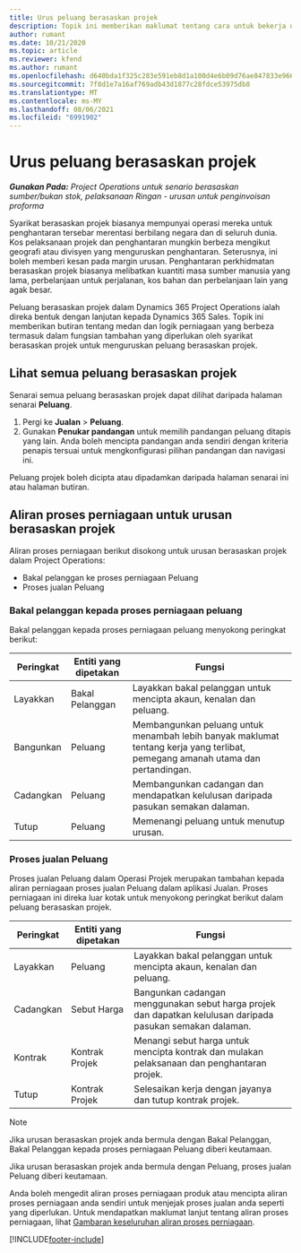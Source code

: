 ```yaml
---
title: Urus peluang berasaskan projek
description: Topik ini memberikan maklumat tentang cara untuk bekerja dengan peluang yang berkaitan dengan projek.
author: rumant
ms.date: 10/21/2020
ms.topic: article
ms.reviewer: kfend
ms.author: rumant
ms.openlocfilehash: d640bda1f325c283e591eb8d1a100d4e6b09d76ae847833e9664c3631eabd154
ms.sourcegitcommit: 7f8d1e7a16af769adb43d1877c28fdce53975db8
ms.translationtype: MT
ms.contentlocale: ms-MY
ms.lasthandoff: 08/06/2021
ms.locfileid: "6991902"
---
```

# <a name="manage-project-based-opportunities"></a>Urus peluang berasaskan projek

_**Gunakan Pada:** Project Operations untuk senario berasaskan sumber/bukan stok, pelaksanaan Ringan - urusan untuk penginvoisan proforma_

Syarikat berasaskan projek biasanya mempunyai operasi mereka untuk penghantaran tersebar merentasi berbilang negara dan di seluruh dunia. Kos pelaksanaan projek dan penghantaran mungkin berbeza mengikut geografi atau divisyen yang menguruskan penghantaran. Seterusnya, ini boleh memberi kesan pada margin urusan. Penghantaran perkhidmatan berasaskan projek biasanya melibatkan kuantiti masa sumber manusia yang lama, perbelanjaan untuk perjalanan, kos bahan dan perbelanjaan lain yang agak besar.

Peluang berasaskan projek dalam Dynamics 365 Project Operations ialah direka bentuk dengan lanjutan kepada Dynamics 365 Sales. Topik ini memberikan butiran tentang medan dan logik perniagaan yang berbeza termasuk dalam fungsian tambahan yang diperlukan oleh syarikat berasaskan projek untuk menguruskan peluang berasaskan projek.

## <a name="view-all-project-based-opportunities"></a>Lihat semua peluang berasaskan projek

Senarai semua peluang berasaskan projek dapat dilihat daripada halaman senarai **Peluang**. 

1. Pergi ke **Jualan** > **Peluang**.
2. Gunakan **Penukar pandangan** untuk memilih pandangan peluang ditapis yang lain. Anda boleh mencipta pandangan anda sendiri dengan kriteria penapis tersuai untuk mengkonfigurasi pilihan pandangan dan navigasi ini.

Peluang projek boleh dicipta atau dipadamkan daripada halaman senarai ini atau halaman butiran.

## <a name="business-process-flow-for-project-based-deals"></a>Aliran proses perniagaan untuk urusan berasaskan projek

Aliran proses perniagaan berikut disokong untuk urusan berasaskan projek dalam Project Operations:

- Bakal pelanggan ke proses perniagaan Peluang
- Proses jualan Peluang

### <a name="lead-to-opportunity-business-process"></a>Bakal pelanggan kepada proses perniagaan peluang 
Bakal pelanggan kepada proses perniagaan peluang menyokong peringkat berikut:

| Peringkat | Entiti yang dipetakan | Fungsi |
| --- | --- | --- |
| Layakkan | Bakal Pelanggan | Layakkan bakal pelanggan untuk mencipta akaun, kenalan dan peluang. |
| Bangunkan | Peluang | Membangunkan peluang untuk menambah lebih banyak maklumat tentang kerja yang terlibat, pemegang amanah utama dan pertandingan. |
| Cadangkan | Peluang | Membangunkan cadangan dan mendapatkan kelulusan daripada pasukan semakan dalaman. |
| Tutup | Peluang | Memenangi peluang untuk menutup urusan. |

### <a name="opportunity-sales-process"></a>Proses jualan Peluang
Proses jualan Peluang dalam Operasi Projek merupakan tambahan kepada aliran perniagaan proses jualan Peluang dalam aplikasi Jualan. Proses perniagaan ini direka luar kotak untuk menyokong peringkat berikut dalam peluang berasaskan projek.

| Peringkat | Entiti yang dipetakan | Fungsi |
| --- | --- | --- |
| Layakkan | Peluang | Layakkan bakal pelanggan untuk mencipta akaun, kenalan dan peluang. |
| Cadangkan | Sebut Harga | Bangunkan cadangan menggunakan sebut harga projek dan dapatkan kelulusan daripada pasukan semakan dalaman. |
| Kontrak | Kontrak Projek | Menangi sebut harga untuk mencipta kontrak dan mulakan pelaksanaan dan penghantaran projek. |
| Tutup | Kontrak Projek | Selesaikan kerja dengan jayanya dan tutup kontrak projek. |

> [!NOTE]
> Jika urusan berasaskan projek anda bermula dengan Bakal Pelanggan, Bakal Pelanggan kepada proses perniagaan Peluang diberi keutamaan.
>
> Jika urusan berasaskan projek anda bermula dengan Peluang, proses jualan Peluang diberi keutamaan.

Anda boleh mengedit aliran proses perniagaan produk atau mencipta aliran proses perniagaan anda sendiri untuk menjejak proses jualan anda seperti yang diperlukan. Untuk mendapatkan maklumat lanjut tentang aliran proses perniagaan, lihat [Gambaran keseluruhan aliran proses perniagaan](/dynamics365/customerengagement/on-premises/customize/business-process-flows-overview).


[!INCLUDE[footer-include](../includes/footer-banner.md)]